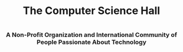 <h1 align="center">The Computer Science Hall<h1>
<h3 align="center">A Non-Profit Organization and International Community of People Passionate About Technology</h3>

